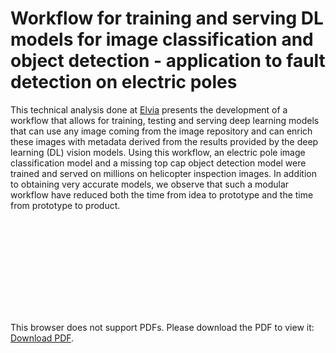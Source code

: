 # Workflow for training and serving DL models for image classification and object detection - application to fault detection on electric poles 

This technical analysis done at [Elvia](www.elvia.no) presents the development of a workflow that allows for training, testing and serving deep learning models that can use any image coming from the image repository and can enrich these images with metadata derived from the results provided
by the deep learning (DL) vision models. Using this workflow, an electric pole image classification model and a missing top cap object detection model were trained and served on millions on helicopter inspection images. In addition to obtaining very accurate models, we observe that such a modular workflow have reduced both the time from idea to prototype and the time from prototype to product. 


<object data="https://chrcoello.github.io/images/2021-09-01-integrating_image_detection/CIRED_2021_paper_Coello.pdf" type="application/pdf" width="1400px" height="1400px">
    <embed src="https://chrcoello.github.io/images/2021-09-01-integrating_image_detection/CIRED_2021_paper_Coello.pdf">
        <p>This browser does not support PDFs. Please download the PDF to view it: <a href="https://chrcoello.github.io/images/2021-09-01-integrating_image_detection/CIRED_2021_paper_Coello.pdf">Download PDF</a>.</p>
    </embed>
</object>


